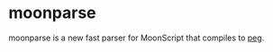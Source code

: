 # moonparse

moonparse is a new fast parser for MoonScript that compiles to [peg](http://piumarta.com/software/peg/).
